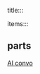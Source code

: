 title:::

items:::

## parts



[AI convo](https://chatgpt.com/c/68df585e-9a68-832f-b22e-481af04c377e)